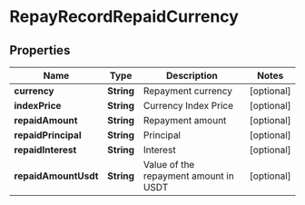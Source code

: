 

# RepayRecordRepaidCurrency

## Properties

Name | Type | Description | Notes
------------ | ------------- | ------------- | -------------
**currency** | **String** | Repayment currency |  [optional]
**indexPrice** | **String** | Currency Index Price |  [optional]
**repaidAmount** | **String** | Repayment amount |  [optional]
**repaidPrincipal** | **String** | Principal |  [optional]
**repaidInterest** | **String** | Interest |  [optional]
**repaidAmountUsdt** | **String** | Value of the repayment amount in USDT |  [optional]



